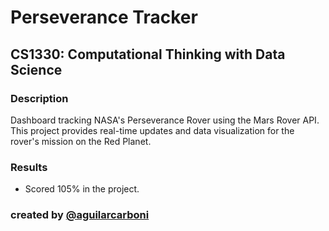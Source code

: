 # Perseverance Tracker

## CS1330: Computational Thinking with Data Science

### Description

Dashboard tracking NASA's Perseverance Rover using the Mars Rover API. This project provides real-time updates and data visualization for the rover's mission on the Red Planet.

### Results
- Scored 105% in the project.

### created by [@aguilarcarboni](https://github.com/aguilarcarboni/)
